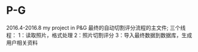 # P-G
2016.4-2016.8
my project in P&amp;G
最终的自动切割评分流程的主文件;
三个线程：
1：读取照片，格式处理
2：照片切割评分
3：导入最终数据到数据库，生成用户相关资料
